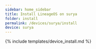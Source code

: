 ```yaml
---
sidebar: home_sidebar
title: Install LineageOS on surya
folder: install
permalink: /devices/surya/install
device: surya
---
```

{% include templates/device_install.md %}

